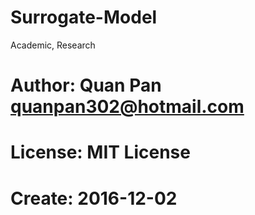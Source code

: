 # Surrogate-Model
Academic, Research

# Author: Quan Pan <quanpan302@hotmail.com>
# License: MIT License
# Create: 2016-12-02
